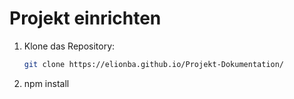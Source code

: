 # Projekt einrichten
1. Klone das Repository:
   ```bash
   git clone https://elionba.github.io/Projekt-Dokumentation/
2. npm install
